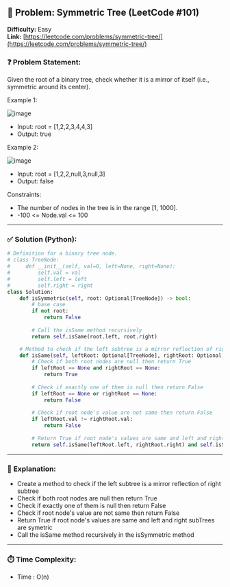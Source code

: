 
## 🧠 Problem: Symmetric Tree (LeetCode #101)
**Difficulty:** Easy  
**Link:** [https://leetcode.com/problems/symmetric-tree/](https://leetcode.com/problems/symmetric-tree/)


### ❓ Problem Statement:
Given the root of a binary tree, check whether it is a mirror of itself (i.e., symmetric around its center).


Example 1:

![image](https://github.com/user-attachments/assets/955b4fe6-c6bb-4932-b498-12d61e91b9ef)

- Input: root = [1,2,2,3,4,4,3]
- Output: true

Example 2:

![image](https://github.com/user-attachments/assets/2df0d296-d249-46d2-87fb-adfad5262c48)

- Input: root = [1,2,2,null,3,null,3]
- Output: false
 
Constraints:

- The number of nodes in the tree is in the range [1, 1000].
- -100 <= Node.val <= 100
  
---

### ✅ Solution (Python):
```python
# Definition for a binary tree node.
# class TreeNode:
#     def __init__(self, val=0, left=None, right=None):
#         self.val = val
#         self.left = left
#         self.right = right
class Solution:
    def isSymmetric(self, root: Optional[TreeNode]) -> bool:
        # base case
        if not root:
            return False
        
        # Call the isSame method recursively
        return self.isSame(root.left, root.right)

    # Method to check if the left subtree is a mirror reflection of right subtree
    def isSame(self, leftRoot: Optional[TreeNode], rightRoot: Optional[TreeNode]) -> bool:
        # Check if both root nodes are null then return True
        if leftRoot == None and rightRoot == None:
            return True
        
        # Check if exactly one of them is null then return False
        if leftRoot == None or rightRoot == None:
            return False
        
        # Check if root node's value are not same then return False
        if leftRoot.val != rightRoot.val:
            return False
        
        # Return True if root node's values are same and left and right subTrees are symetric
        return self.isSame(leftRoot.left, rightRoot.right) and self.isSame(leftRoot.right, rightRoot.left)

```

---

### 🧠 Explanation:

- Create a method to check if the left subtree is a mirror reflection of right subtree
- Check if both root nodes are null then return True
- Check if exactly one of them is null then return False
- Check if root node's value are not same then return False
- Return True if root node's values are same and left and right subTrees are symetric
- Call the isSame method recursively in the isSymmetric method


---

### ⏱️ Time Complexity:

- Time : O(n)
